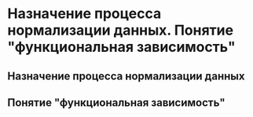 Назначение процесса нормализации данных.
Понятие "функциональная зависимость"
====

Назначение процесса нормализации данных
----

Понятие "функциональная зависимость"
----
